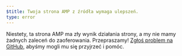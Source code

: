```yaml
---
$title: Twoja strona AMP z źródła wymaga ulepszeń.
type: error
---
```


Niestety, ta strona AMP ma zły wynik działania strony, a my nie mamy żadnych zaleceń do zaoferowania. Przepraszamy! [Zgłoś problem na GitHub](https://github.com/ampproject/amphtml/issues/new?assignees=&labels=Type%3A+Page+experience&template=page-experience.md&title=Page+experience+issue), abyśmy mogli mu się przyjrzeć i pomóc.
